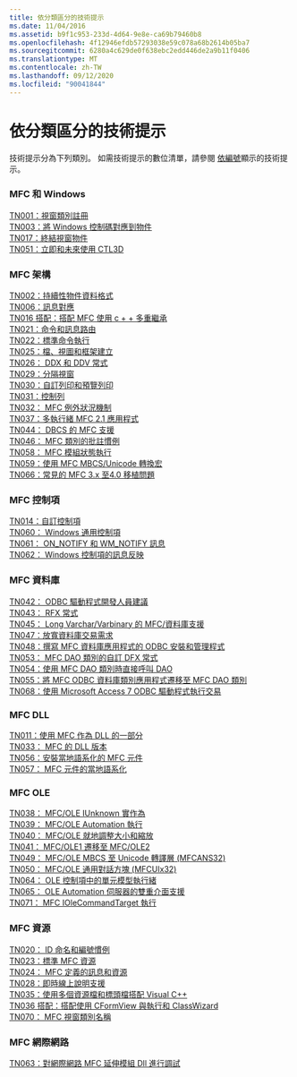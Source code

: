 ```yaml
---
title: 依分類區分的技術提示
ms.date: 11/04/2016
ms.assetid: b9f1c953-233d-4d64-9e8e-ca69b79460b8
ms.openlocfilehash: 4f12946efdb57293038e59c078a68b2614b05ba7
ms.sourcegitcommit: 6280a4c629de0f638ebc2edd446de2a9b11f0406
ms.translationtype: MT
ms.contentlocale: zh-TW
ms.lasthandoff: 09/12/2020
ms.locfileid: "90041844"
---
```

# <a name="technical-notes-by-category"></a>依分類區分的技術提示

技術提示分為下列類別。 如需技術提示的數位清單，請參閱 [依編號](../mfc/technical-notes-by-number.md)顯示的技術提示。

### <a name="mfc-and-windows"></a>MFC 和 Windows

[TN001：視窗類別註冊](../mfc/tn001-window-class-registration.md)\
[TN003：將 Windows 控制碼對應到物件](../mfc/tn003-mapping-of-windows-handles-to-objects.md)\
[TN017：終結視窗物件](../mfc/tn017-destroying-window-objects.md)\
[TN051：立即和未來使用 CTL3D](../mfc/tn051-using-ctl3d-now-and-in-the-future.md)

### <a name="mfc-architecture"></a>MFC 架構

[TN002：持續性物件資料格式](../mfc/tn002-persistent-object-data-format.md)\
[TN006：訊息對應](../mfc/tn006-message-maps.md)\
[TN016 搭配：搭配 MFC 使用 c + + 多重繼承](../mfc/tn016-using-cpp-multiple-inheritance-with-mfc.md)\
[TN021：命令和訊息路由](../mfc/tn021-command-and-message-routing.md)\
[TN022：標準命令執行](../mfc/tn022-standard-commands-implementation.md)\
[TN025：檔、視圖和框架建立](../mfc/tn025-document-view-and-frame-creation.md)\
[TN026： DDX 和 DDV 常式](../mfc/tn026-ddx-and-ddv-routines.md)\
[TN029：分隔視窗](../mfc/tn029-splitter-windows.md)\
[TN030：自訂列印和預覽列印](../mfc/tn030-customizing-printing-and-print-preview.md)\
[TN031：控制列](../mfc/tn031-control-bars.md)\
[TN032： MFC 例外狀況機制](../mfc/tn032-mfc-exception-mechanism.md)\
[TN037：多執行緒 MFC 2.1 應用程式](../mfc/tn037-multithreaded-mfc-2-1-applications.md)\
[TN044： DBCS 的 MFC 支援](../mfc/tn044-mfc-support-for-dbcs.md)\
[TN046： MFC 類別的批註慣例](../mfc/tn046-commenting-conventions-for-the-mfc-classes.md)\
[TN058： MFC 模組狀態執行](../mfc/tn058-mfc-module-state-implementation.md)\
[TN059：使用 MFC MBCS/Unicode 轉換宏](../mfc/tn059-using-mfc-mbcs-unicode-conversion-macros.md)\
[TN066：常見的 MFC 3.x 至4.0 移植問題](../mfc/tn066-common-mfc-3-x-to-4-0-porting-issues.md)

### <a name="mfc-controls"></a>MFC 控制項

[TN014：自訂控制項](../mfc/tn014-custom-controls.md)\
[TN060： Windows 通用控制項](../mfc/tn060-the-new-windows-common-controls.md)\
[TN061： ON_NOTIFY 和 WM_NOTIFY 訊息](../mfc/tn061-on-notify-and-wm-notify-messages.md)\
[TN062： Windows 控制項的訊息反映](../mfc/tn062-message-reflection-for-windows-controls.md)

### <a name="mfc-database"></a>MFC 資料庫

[TN042： ODBC 驅動程式開發人員建議](../mfc/tn042-odbc-driver-developer-recommendations.md)\
[TN043： RFX 常式](../mfc/tn043-rfx-routines.md)\
[TN045： Long Varchar/Varbinary 的 MFC/資料庫支援](../mfc/tn045-mfc-database-support-for-long-varchar-varbinary.md)\
[TN047：放寬資料庫交易需求](../mfc/tn047-relaxing-database-transaction-requirements.md)\
[TN048：撰寫 MFC 資料庫應用程式的 ODBC 安裝和管理程式](../mfc/tn048-writing-odbc-setup-and-administration-programs.md)\
[TN053： MFC DAO 類別的自訂 DFX 常式](../mfc/tn053-custom-dfx-routines-for-dao-database-classes.md)\
[TN054：使用 MFC DAO 類別時直接呼叫 DAO](../mfc/tn054-calling-dao-directly-while-using-mfc-dao-classes.md)\
[TN055：將 MFC ODBC 資料庫類別應用程式遷移至 MFC DAO 類別](../mfc/tn055-migrating-mfc-odbc-database-class-applications-to-mfc-dao-classes.md)\
[TN068：使用 Microsoft Access 7 ODBC 驅動程式執行交易](../mfc/tn068-performing-transactions-with-the-microsoft-access-7-odbc-driver.md)

### <a name="mfc-dlls"></a>MFC DLL

[TN011：使用 MFC 作為 DLL 的一部分](../mfc/tn011-using-mfc-as-part-of-a-dll.md)\
[TN033： MFC 的 DLL 版本](../mfc/tn033-dll-version-of-mfc.md)\
[TN056：安裝當地語系化的 MFC 元件](../mfc/tn056-installation-of-localized-mfc-components.md)\
[TN057： MFC 元件的當地語系化](../mfc/tn057-localization-of-mfc-components.md)

### <a name="mfc-ole"></a>MFC OLE

[TN038： MFC/OLE IUnknown 實作為](../mfc/tn038-mfc-ole-iunknown-implementation.md)\
[TN039： MFC/OLE Automation 執行](../mfc/tn039-mfc-ole-automation-implementation.md)\
[TN040： MFC/OLE 就地調整大小和縮放](../mfc/tn040-mfc-ole-in-place-resizing-and-zooming.md)\
[TN041： MFC/OLE1 遷移至 MFC/OLE2](../mfc/tn041-mfc-ole1-migration-to-mfc-ole-2.md)\
[TN049： MFC/OLE MBCS 至 Unicode 轉譯層 (MFCANS32) ](../mfc/tn049-mfc-ole-mbcs-to-unicode-translation-layer-mfcans32.md)\
[TN050： MFC/OLE 通用對話方塊 (MFCUIx32) ](../mfc/tn050-mfc-ole-common-dialogs-mfcuix32.md)\
[TN064： OLE 控制項中的單元模型執行緒](../mfc/tn064-apartment-model-threading-in-activex-controls.md)\
[TN065： OLE Automation 伺服器的雙重介面支援](../mfc/tn065-dual-interface-support-for-ole-automation-servers.md)\
[TN071： MFC IOleCommandTarget 執行](../mfc/tn071-mfc-iolecommandtarget-implementation.md)

### <a name="mfc-resources"></a>MFC 資源

[TN020： ID 命名和編號慣例](../mfc/tn020-id-naming-and-numbering-conventions.md)\
[TN023：標準 MFC 資源](../mfc/tn023-standard-mfc-resources.md)\
[TN024： MFC 定義的訊息和資源](../mfc/tn024-mfc-defined-messages-and-resources.md)\
[TN028：即時線上說明支援](../mfc/tn028-context-sensitive-help-support.md)\
[TN035：使用多個資源檔和標頭檔搭配 Visual C++](../mfc/tn035-using-multiple-resource-files-and-header-files-with-visual-cpp.md)\
[TN036 搭配：搭配使用 CFormView 與執行和 ClassWizard](../mfc/tn036-using-cformview-with-appwizard-and-classwizard.md)\
[TN070： MFC 視窗類別名稱](../mfc/tn070-mfc-window-class-names.md)

### <a name="mfc-internet"></a>MFC 網際網路

[TN063：對網際網路 MFC 延伸模組 Dll 進行調試](../mfc/tn063-debugging-internet-extension-dlls.md)

